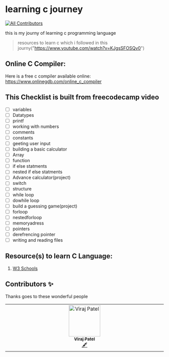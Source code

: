 # learning c journey
<!-- ALL-CONTRIBUTORS-BADGE:START - Do not remove or modify this section -->
[![All Contributors](https://img.shields.io/badge/all_contributors-1-orange.svg?style=flat-square)](#contributors-)
<!-- ALL-CONTRIBUTORS-BADGE:END -->
this is my journy of learning c programming language
>resources to learn c which i followed in this journy("https://www.youtube.com/watch?v=KJgsSFOSQv0")

## Online C Compiler:
Here is a free c compiler available online: https://www.onlinegdb.com/online_c_compiler

## This Checklist is built from freecodecamp video
 - [ ] variables
 - [ ] Datatypes
 - [ ] printf
 - [ ] working with numbers
 - [ ] comments
 - [ ] constants
 - [ ] geeting user input
 - [ ] building a basic calculator
 - [ ] Array
 - [ ] function
 - [ ] if else statments
 - [ ] nested if else statments
 - [ ] Advance calculator(project)
 - [ ] switch
 - [ ] structure
 - [ ] while loop
 - [ ] dowhile loop
 - [ ] build a guessing game(project)
 - [ ] forloop
 - [ ] nestedforloop
 - [ ] memoryadress
 - [ ] pointers
 - [ ] derefrencing pointer
 - [ ] writing and reading files

## Resource(s) to learn C Language:
1. [W3 Schools](https://www.w3schools.com/c/index.php)

## Contributors ✨

Thanks goes to these wonderful people

<!-- ALL-CONTRIBUTORS-LIST:START - Do not remove or modify this section -->
<!-- prettier-ignore-start -->
<!-- markdownlint-disable -->
<table>
  <tbody>
    <tr>
      <td align="center" valign="top" width="14.28%"><a href="https://github.com/virajp4"><img src="https://avatars.githubusercontent.com/u/122785879?v=4?s=100" width="100px;" alt="Viraj Patel"/><br /><sub><b>Viraj Patel</b></sub></a><br /><a href="#content-virajp4" title="Content">🖋</a></td>
    </tr>
  </tbody>
</table>

<!-- markdownlint-restore -->
<!-- prettier-ignore-end -->

<!-- ALL-CONTRIBUTORS-LIST:END -->

